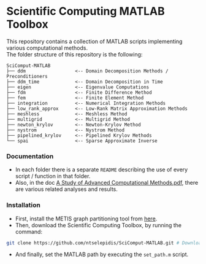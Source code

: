 # Scientific Computing MATLAB Toolbox  
This repository contains a collection of MATLAB scripts implementing various computational methods.  
The folder structure of this repository is the following:
```
SciComput-MATLAB
├── ddm                  <-- Domain Decomposition Methods / Preconditioners
├── ddm_time             <-- Domain Decomposition in Time
├── eigen                <-- Eigenvalue Computations
├── fdm                  <-- Finite Difference Method
├── fem                  <-- Finite Element Method
├── integration          <-- Numerical Integration Methods
├── low_rank_approx      <-- Low-Rank Matrix Approximation Methods
├── meshless             <-- Meshless Method
├── multigrid            <-- Multigrid Method
├── newton_krylov        <-- Newton-Krylov Method
├── nystrom              <-- Nystrom Method
├── pipelined_krylov     <-- Pipelined Krylov Methods
└── spai                 <-- Sparse Approximate Inverse
```
### Documentation
* In each folder there is a separate `README` describing the use of every script / function in that folder.  
* Also, in the doc [A Study of Advanced Computational Methods.pdf](https://github.com/ntselepidis/SciComput-MATLAB/blob/master/A%20Study%20of%20Advanced%20Computational%20Methods.pdf), there are various related analyses and results.  
### Installation
* First, install the METIS graph partitioning tool from [here](https://github.com/YingzhouLi/metismex).  
* Then, download the Scientific Computing Toolbox, by running the command:
```bash
git clone https://github.com/ntselepidis/SciComput-MATLAB.git # Download Scientific Computing Toolbox
``` 
* And finally, set the MATLAB path by executing the `set_path.m` script.
